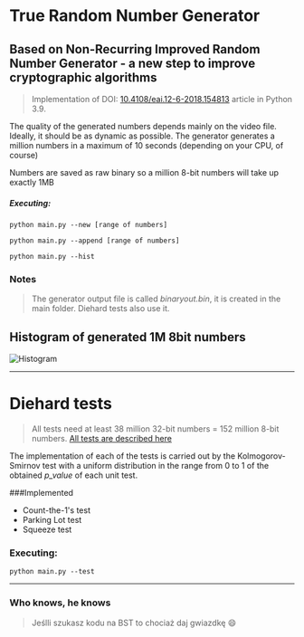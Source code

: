 # True Random Number Generator
## Based on Non-Recurring Improved Random Number Generator - a new step to improve cryptographic algorithms
>Implementation of DOI: [10.4108/eai.12-6-2018.154813][DOI] article in Python 3.9.

The quality of the generated numbers depends mainly on the video file. Ideally, it should be as dynamic as possible. The generator generates a million numbers in a maximum of 10 seconds (depending on your CPU, of course)

Numbers are saved as raw binary so a million 8-bit numbers will take up exactly 1MB
##### Executing:

```python main.py --new [range of numbers]```

```python main.py --append [range of numbers]```

```python main.py --hist```

### Notes

>The generator output file is called *binaryout.bin*, it is created in the main folder. Diehard tests also use it.

## Histogram of generated 1M 8bit numbers
![Histogram](https://raw.githubusercontent.com/D4VOS/true_random_number_generator/97ca73ea80bde7f8fc6bd10ca817d517cb36c1ab/charts/output_m_257.png)

------------
# Diehard tests
> All tests need at least 38 million 32-bit numbers = 152 million 8-bit numbers.
> [All tests are described here][Diehard]

The implementation of each of the tests is carried out by the Kolmogorov-Smirnov test with a uniform distribution in the range from 0 to 1 of the obtained *p_value* of each unit test.

###Implemented
- Count-the-1's test
- Parking Lot test
- Squeeze test

### Executing:
```python main.py --test```

------------
### Who knows, he knows
>Jeślli szukasz kodu na BST to chociaż daj gwiazdkę :smile:

[Diehard]:<https://en.wikipedia.org/wiki/Diehard_tests>
[DOI]:<https://www.researchgate.net/publication/325740094_Non-Recurring_Improved_Random_Number_Generator-_a_new_step_to_improve_cryptographic_algorithms/fulltext/5b211af50f7e9b0e3740174d/Non-Recurring-Improved-Random-Number-Generator-a-new-step-to-improve-cryptographic-algorithms.pdf>